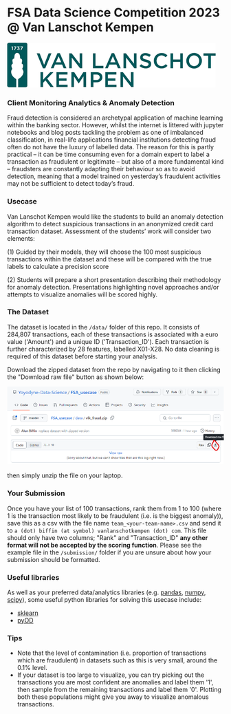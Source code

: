 # FSA Data Science Competition 2023 @ Van Lanschot Kempen

![./images/vlk.png](./images/vlk.png)

### Client Monitoring Analytics & Anomaly Detection

Fraud detection is considered an archetypal application of machine learning within the banking sector. However, whilst
the internet is littered with jupyter notebooks and blog posts tackling the problem as one of imbalanced
classification, in real-life applications financial institutions detecting fraud often do not have the luxury of
labelled data. The reason for this is partly practical – it can be time consuming even for a domain expert to label a
transaction as fraudulent or legitimate – but also of a more fundamental kind – fraudsters are constantly adapting
their behaviour so as to avoid detection, meaning that a model trained on yesterday’s fraudulent activities may not be
sufficient to detect today’s fraud.

### Usecase

Van Lanschot Kempen would like the students to build an anomaly detection algorithm to detect suspicious transactions in
an anonymized credit card transaction dataset. Assessment of the students’ work will consider two elements:

(1) Guided by their models, they will choose the 100 most suspicious transactions within the dataset and these will be
compared with the true labels to calculate a precision score

(2) Students will prepare a short presentation describing their methodology for anomaly detection. Presentations
highlighting novel approaches and/or attempts to visualize anomalies will be scored highly.

### The Dataset

The dataset is located in the `/data/` folder of this repo. It consists of 284,807 transactions, each of these
transactions is associated with a euro value ('Amount') and a unique ID ('Transaction_ID'). Each transaction is further
characterized by 28 features, labelled X01-X28. No data cleaning is required of this dataset before starting your
analysis.

Download the zipped dataset from the repo by navigating to it then clicking the "Download raw file" button as shown below:

![./images/downloading.png](./images/downloading.png)

then simply unzip the file on your laptop.

### Your Submission

Once you have your list of 100 transactions, rank them from 1 to 100 (where 1 is the transaction most likely to be
fraudulent (i.e. is the biggest anomaly)), save this as a csv with the file name `team_<your-team-name>.csv` and send it to
`a (dot) biffin (at symbol) vanlanschotkempen (dot) com`. This file should only have two columns; "Rank" and "Transaction_ID"
**any other format will not be accepted by the scoring function**. Please see the example file in the `/submission/` folder
if you are unsure about how your submission should be formatted.

### Useful libraries

As well as your preferred data/analytics libraries (e.g. [pandas](https://pandas.pydata.org/),
[numpy](https://numpy.org/), [scipy](https://scipy.org/)), some useful python libraries for solving this usecase
include:

- [sklearn](https://scikit-learn.org/stable/)
- [pyOD](https://pyod.readthedocs.io/en/latest/)

### Tips

- Note that the level of contamination (i.e. proportion of transactions which are fraudulent) in datasets such as this
  is very small, around the 0.1% level.
- If your dataset is too large to visualize, you can try picking out the transactions you are most confident are
  anomalies and label them '1', then sample from the remaining transactions and label them '0'. Plotting both these
  populations might give you away to visualize anomalous transactions.
